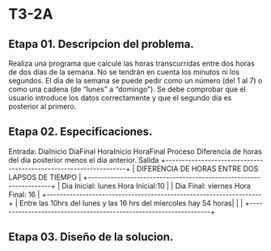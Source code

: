 # T3-2A

## Etapa 01. Descripcion del problema.
Realiza una programa que calcule las horas transcurridas entre dos horas de dos días de la semana. No se tendrán en cuenta los minutos ni los segundos. El día de la semana se puede pedir como un número (del 1 al 7) o como una cadena (de “lunes” a “domingo”). Se debe comprobar que el usuario introduce los datos correctamente y que el segundo día es posterior al primero.

## Etapa 02. Especificaciones.
Entrada: DiaInicio DiaFinal HoraInicio HoraFinal Proceso Diferencia de horas del dia posterior menos el dia anterior. Salida +------------------------------------------------------------------+ | DIFERENCIA DE HORAS ENTRE DOS LAPSOS DE TIEMPO |
+------------------------------------------------------------------+ | Dia Inicial: lunes Hora Inicial:10 |
| Dia Final: viernes Hora Final: 16 |
+------------------------------------------------------------------+ | Entre las 10hrs del lunes y las 16 hrs del miercoles hay 54 horas|
| | +------------------------------------------------------------------+

## Etapa 03. Diseño de la solucion.
![]()
